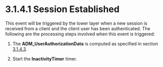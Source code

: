 <html dir="LTR" xmlns:mshelp="http://msdn.microsoft.com/mshelp" xmlns:ddue="http://ddue.schemas.microsoft.com/authoring/2003/5" xmlns:xlink="http://www.w3.org/1999/xlink" xmlns:tool="http://www.microsoft.com/tooltip">
 <body>
 <div id="header">
 <h1 class="heading">3.1.4.1 Session Established</h1>
 </div>
 <div id="mainSection">
 <div id="mainBody">
 <div id="allHistory" class="saveHistory"></div>
 <div id="sectionSection0" class="section" name="collapseableSection">
 

<p>This event will be triggered by the lower layer when a new
session is received from a client and the client user has been authenticated.
The following are the processing steps involved when this event is triggered:</p>

<ol><li><p><span> </span>The <b>ADM_UserAuthorizationData</b>
is computed as specified in section <a href="38d575e6-46e1-4de4-8ab2-ab1eb985a101.md">3.1.4.3</a>.</p>

</li><li><p><span> </span>Start the <b>InactivityTimer</b>
timer.</p>

</li></ol>
 </div>
 </div>
 </div>
 </body>
</html>